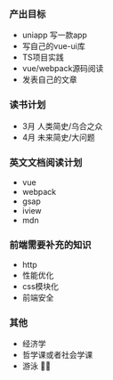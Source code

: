 ### 产出目标

- uniapp 写一款app
- 写自己的vue-ui库
- TS项目实践
- vue/webpack源码阅读
- 发表自己的文章

### 读书计划
- 3月 人类简史/乌合之众
- 4月 未来简史/大问题

### 英文文档阅读计划
- vue
- webpack
- gsap
- iview
- mdn

### 前端需要补充的知识
- http
- 性能优化
- css模块化
- 前端安全

### 其他
- 经济学
- 哲学课或者社会学课
- 游泳 🏊‍♀️
